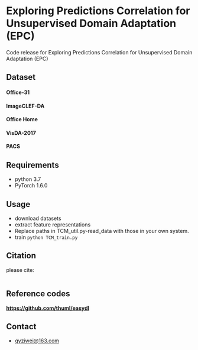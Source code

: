 # Exploring Predictions Correlation for Unsupervised Domain Adaptation (EPC)
Code release for Exploring Predictions Correlation for Unsupervised Domain Adaptation (EPC) 
## Dataset
#### Office-31
#### ImageCLEF-DA
#### Office Home
#### VisDA-2017
#### PACS

## Requirements

- python 3.7
- PyTorch 1.6.0

## Usage

- download datasets
- extract feature representations
- Replace paths in TCM_util.py-read_data with those in your own system.
- train `python TCM_train.py`

## Citation
please cite:
```
```

## Reference codes
**https://github.com/thuml/easydl**

## Contact
- qyziwei@163.com
